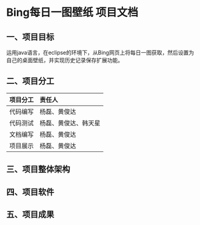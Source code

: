 # Bing每日一图壁纸 项目文档

## 一、项目目标
运用java语言，在eclipse的环境下，从Bing网页上将每日一图获取，然后设置为自己的桌面壁纸，并实现历史记录保存扩展功能。
## 二、项目分工
|项目分工|责任人|
|:---|:---|
|代码编写|杨磊、黄俊达|
|代码测试|杨磊、黄俊达、韩天星|
|文档编写| 杨磊、黄俊达|
|项目展示| 杨磊、黄俊达|
## 三、项目整体架构
## 四、项目软件
## 五、项目成果
